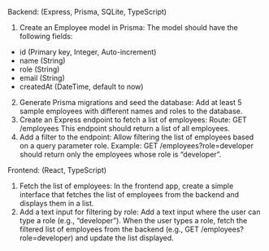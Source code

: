 Backend: (Express, Prisma, SQLite, TypeScript)
1. Create an Employee model in Prisma:
The model should have the following fields:
- id (Primary key, Integer, Auto-increment)
- name (String)
- role (String)
- email (String)
- createdAt (DateTime, default to now)
2. Generate Prisma migrations and seed the database:
Add at least 5 sample employees with different names and roles to the database.
3. Create an Express endpoint to fetch a list of employees:
Route: GET /employees
This endpoint should return a list of all employees.
4. Add a filter to the endpoint:
Allow filtering the list of employees based on a query parameter role.
Example: GET /employees?role=developer should return only the employees whose role is “developer”.

Frontend: (React, TypeScript)
1. Fetch the list of employees:
In the frontend app, create a simple interface that fetches the list of employees from the backend and displays them in a list.
2. Add a text input for filtering by role:
Add a text input where the user can type a role (e.g., “developer”).
When the user types a role, fetch the filtered list of employees from the backend (e.g., GET /employees?role=developer) and update the list displayed.